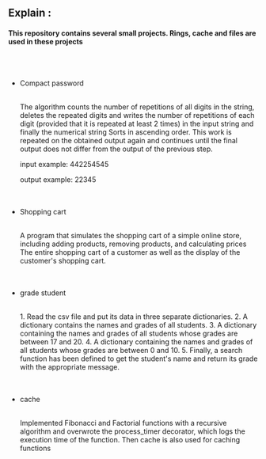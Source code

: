 <h2>Explain :</h2>
<h4>This repository contains several small projects. Rings, cache and files are used in these projects</h4>
<br>
<br>
<ul>
<li> Compact password</li>
  <br>
<p>The algorithm counts the number of repetitions of all digits in the string, deletes the repeated digits and writes the number of repetitions of each digit (provided that it is repeated at least 2 times) in the input string and finally the numerical string Sorts in ascending order. 
This work is repeated on the obtained output again and continues until the final output does not differ from the output of the previous step.</p>
<p>input example: 442254545</p>
<p>output example: 22345</p>
<br>
<br>
  <li>Shopping cart</li>
  <br>
  <p>A program that simulates the shopping cart of a simple online store, including adding products, removing products, and calculating prices 
The entire shopping cart of a customer as well as the display of the customer's shopping cart.</p>
  <br>
<br>
  <li>grade student</li>
  <br>
  <p>
    1. Read the csv file and put its data in three separate dictionaries. 
    2. A dictionary contains the names and grades of all students. 
    3. A dictionary containing the names and grades of all students whose grades are between 17 and 20. 
    4. A dictionary containing the names and grades of all students whose grades are between 0 and 10.
    5. Finally, a search function has been defined to get the student's name and return its grade with the appropriate message.
  </p>
  <br>
<br>
  <li>cache</li>
  <br>
  <p>Implemented Fibonacci and Factorial functions with a recursive algorithm and overwrote the process_timer decorator, which logs the execution time of the function. 
Then cache is also used for caching functions
    </p>
</ul>

